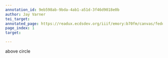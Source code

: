 ```yaml
---
annotation_id: 9eb598ab-9bda-4ab1-a51d-3f46d9018e0b
author: Jay Varner
tei_target: 
annotated_page: https://readux.ecdsdev.org/iiif/emory:b70fm/canvas/fedora:emory:gz6dp
page_index: 1
target: 

---
```

<p>above circle</p>